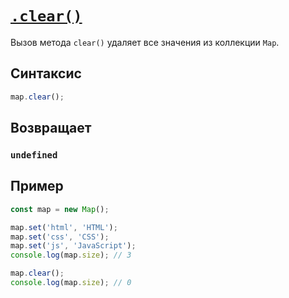 # [`.clear()`](../index.md)

Вызов метода `clear()` удаляет все значения из коллекции `Map`.

## Синтаксис

```js
map.clear();
```

## Возвращает

### `undefined`

## Пример

```js
const map = new Map();

map.set('html', 'HTML');
map.set('css', 'CSS');
map.set('js', 'JavaScript');
console.log(map.size); // 3

map.clear();
console.log(map.size); // 0
```
